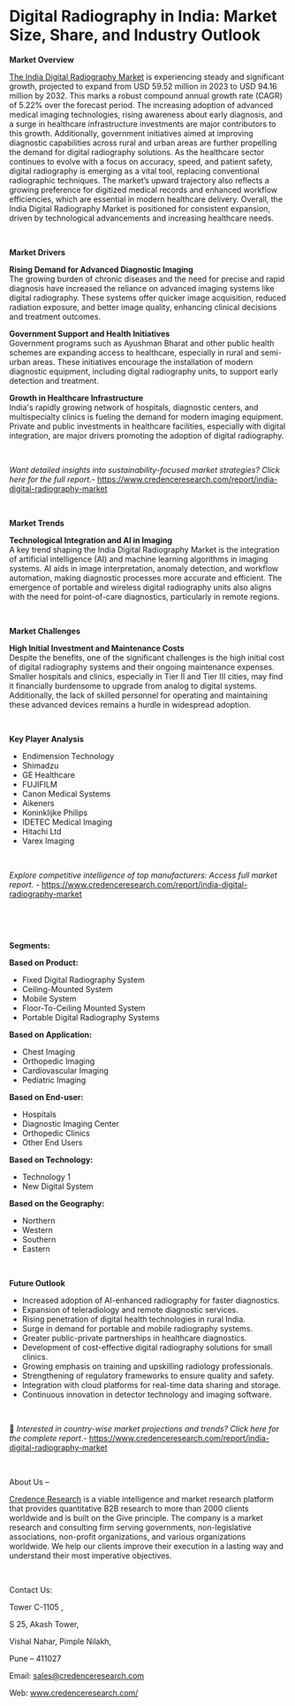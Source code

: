 # Digital Radiography in India: Market Size, Share, and Industry Outlook


<p><strong>Market Overview</strong></p>
<p><a href="https://www.credenceresearch.com/report/india-digital-radiography-market">The India Digital Radiography Market</a> is experiencing steady and significant growth, projected to expand from USD 59.52 million in 2023 to USD 94.16 million by 2032. This marks a robust compound annual growth rate (CAGR) of 5.22% over the forecast period. The increasing adoption of advanced medical imaging technologies, rising awareness about early diagnosis, and a surge in healthcare infrastructure investments are major contributors to this growth. Additionally, government initiatives aimed at improving diagnostic capabilities across rural and urban areas are further propelling the demand for digital radiography solutions. As the healthcare sector continues to evolve with a focus on accuracy, speed, and patient safety, digital radiography is emerging as a vital tool, replacing conventional radiographic techniques. The market&rsquo;s upward trajectory also reflects a growing preference for digitized medical records and enhanced workflow efficiencies, which are essential in modern healthcare delivery. Overall, the India Digital Radiography Market is positioned for consistent expansion, driven by technological advancements and increasing healthcare needs.</p>
<p><strong>&nbsp;</strong></p>
<p><strong>Market Drivers</strong></p>
<p><strong>Rising Demand for Advanced Diagnostic Imaging</strong><br data-start="1266" data-end="1269" /> The growing burden of chronic diseases and the need for precise and rapid diagnosis have increased the reliance on advanced imaging systems like digital radiography. These systems offer quicker image acquisition, reduced radiation exposure, and better image quality, enhancing clinical decisions and treatment outcomes.</p>
<p data-start="1596" data-end="1956"><strong data-start="1596" data-end="1641">Government Support and Health Initiatives</strong><br data-start="1641" data-end="1644" /> Government programs such as Ayushman Bharat and other public health schemes are expanding access to healthcare, especially in rural and semi-urban areas. These initiatives encourage the installation of modern diagnostic equipment, including digital radiography units, to support early detection and treatment.</p>
<p data-start="1961" data-end="2309"><strong data-start="1961" data-end="2000">Growth in Healthcare Infrastructure</strong><br data-start="2000" data-end="2003" /> India's rapidly growing network of hospitals, diagnostic centers, and multispecialty clinics is fueling the demand for modern imaging equipment. Private and public investments in healthcare facilities, especially with digital integration, are major drivers promoting the adoption of digital radiography.</p>
<p><strong>&nbsp;</strong></p>
<p><em>Want detailed insights into sustainability-focused market strategies? Click here for the full report.- </em><a href="https://www.credenceresearch.com/report/india-digital-radiography-market">https://www.credenceresearch.com/report/india-digital-radiography-market</a></p>
<p>&nbsp;</p>
<p><strong>Market Trends</strong></p>
<p><strong>Technological Integration and AI in Imaging</strong><br /> A key trend shaping the India Digital Radiography Market is the integration of artificial intelligence (AI) and machine learning algorithms in imaging systems. AI aids in image interpretation, anomaly detection, and workflow automation, making diagnostic processes more accurate and efficient. The emergence of portable and wireless digital radiography units also aligns with the need for point-of-care diagnostics, particularly in remote regions.</p>
<p><strong>&nbsp;</strong></p>
<p><strong>Market Challenges</strong></p>
<p><strong>High Initial Investment and Maintenance Costs</strong><br data-start="2901" data-end="2904" /> Despite the benefits, one of the significant challenges is the high initial cost of digital radiography systems and their ongoing maintenance expenses. Smaller hospitals and clinics, especially in Tier II and Tier III cities, may find it financially burdensome to upgrade from analog to digital systems. Additionally, the lack of skilled personnel for operating and maintaining these advanced devices remains a hurdle in widespread adoption.</p>
<p><strong>&nbsp;</strong></p>
<p><strong>Key Player Analysis</strong></p>
<ul>
<li>Endimension Technology</li>
<li>Shimadzu</li>
<li>GE Healthcare</li>
<li>FUJIFILM</li>
<li>Canon Medical Systems</li>
<li>Aikeners</li>
<li>Koninklijke Philips</li>
<li>IDETEC Medical Imaging</li>
<li>Hitachi Ltd</li>
<li>Varex Imaging</li>
</ul>
<p>&nbsp;</p>
<p><em>Explore competitive intelligence of top manufacturers: Access full market report. - </em><a href="https://www.credenceresearch.com/report/india-digital-radiography-market">https://www.credenceresearch.com/report/india-digital-radiography-market</a></p>
<p>&nbsp;</p>
<p>&nbsp;</p>
<p><strong>Segments:</strong></p>
<p><strong>Based on&nbsp;Product:</strong></p>
<ul>
<li>Fixed Digital Radiography System</li>
<li>Ceiling-Mounted System</li>
<li>Mobile System</li>
<li>Floor-To-Ceiling Mounted System</li>
<li>Portable Digital Radiography Systems</li>
</ul>
<p><strong>Based on&nbsp;Application:</strong></p>
<ul>
<li>Chest Imaging</li>
<li>Orthopedic Imaging</li>
<li>Cardiovascular Imaging</li>
<li>Pediatric Imaging</li>
</ul>
<p><strong>Based on End-user:</strong></p>
<ul>
<li>Hospitals</li>
<li>Diagnostic Imaging Center</li>
<li>Orthopedic Clinics</li>
<li>Other End Users</li>
</ul>
<p><strong>Based on Technology:</strong></p>
<ul>
<li>Technology 1</li>
<li>New Digital System</li>
</ul>
<p><strong>Based on the Geography:</strong></p>
<ul>
<li>Northern</li>
<li>Western</li>
<li>Southern</li>
<li>Eastern</li>
</ul>
<p>&nbsp;</p>
<p><strong>Future Outlook </strong></p>
<ul>
<li>Increased adoption of AI-enhanced radiography for faster diagnostics.</li>
<li>Expansion of teleradiology and remote diagnostic services.</li>
<li>Rising penetration of digital health technologies in rural India.</li>
<li>Surge in demand for portable and mobile radiography systems.</li>
<li>Greater public-private partnerships in healthcare diagnostics.</li>
<li>Development of cost-effective digital radiography solutions for small clinics.</li>
<li>Growing emphasis on training and upskilling radiology professionals.</li>
<li>Strengthening of regulatory frameworks to ensure quality and safety.</li>
<li>Integration with cloud platforms for real-time data sharing and storage.</li>
<li>Continuous innovation in detector technology and imaging software.</li>
</ul>
<p><strong>&nbsp;</strong></p>
<p>📌 <em>Interested in country-wise market projections and trends? Click here for the complete report.- </em><a href="https://www.credenceresearch.com/report/india-digital-radiography-market">https://www.credenceresearch.com/report/india-digital-radiography-market</a></p>
<p>&nbsp;</p>
<p>About Us &ndash;</p>
<p><a href="https://www.credenceresearch.com/">Credence Research</a> is a viable intelligence and market research platform that provides quantitative B2B research to more than 2000 clients worldwide and is built on the Give principle. The company is a market research and consulting firm serving governments, non-legislative associations, non-profit organizations, and various organizations worldwide. We help our clients improve their execution in a lasting way and understand their most imperative objectives.</p>
<p>&nbsp;</p>
<p>Contact Us:</p>
<p>Tower C-1105 ,</p>
<p>S 25, Akash Tower,</p>
<p>Vishal Nahar, Pimple Nilakh,</p>
<p>Pune &ndash; 411027</p>
<p>Email: <a href="mailto:sales@credenceresearch.com">sales@credenceresearch.com</a></p>
<p>Web: <a href="http://www.credenceresearch.com/">www.credenceresearch.com/</a></p>
<p>&nbsp;</p>
